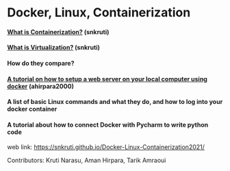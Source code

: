 # Docker, Linux, Containerization

#### [What is Containerization?](/containerization.md) (snkruti)
#### [What is Virtualization?](/virtualization.md) (snkruti)
#### How do they compare?
#### [A tutorial on how to setup a web server on your local computer using docker](/Docker_tutorial.md) (ahirpara2000)
#### A list of basic Linux commands and what they do, and how to log into your docker container
#### A tutorial about how to connect Docker with Pycharm to write python code

web link: https://snkruti.github.io/Docker-Linux-Containerization2021/

Contributors: Kruti Narasu, Aman Hirpara, Tarik Amraoui

